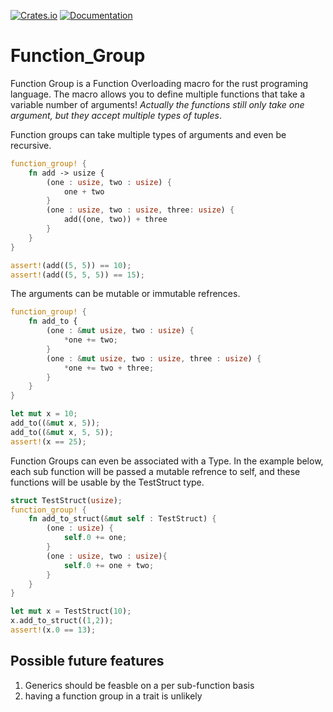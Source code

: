 [![Crates.io](https://img.shields.io/crates/v/function_group.svg)](https://crates.io/crates/function_group)
[![Documentation](https://docs.rs/function_group/badge.svg)](https://docs.rs/function_group)
# Function_Group

Function Group is a Function Overloading macro for the rust programing language. The macro allows you to define multiple functions that take a variable number of arguments! *Actually the functions still only take one argument, but they accept multiple types of tuples*.

Function groups can take multiple types of arguments and even be recursive.
```rust
function_group! {
    fn add -> usize {
        (one : usize, two : usize) {
            one + two
        }
        (one : usize, two : usize, three: usize) {
            add((one, two)) + three
        }
    }
}

assert!(add((5, 5)) == 10);
assert!(add((5, 5, 5)) == 15);
```

The arguments can be mutable or immutable refrences.
```rust
function_group! {
    fn add_to {
        (one : &mut usize, two : usize) {
            *one += two;
        }
        (one : &mut usize, two : usize, three : usize) {
            *one += two + three;
        }
    }
}

let mut x = 10;
add_to((&mut x, 5));
add_to((&mut x, 5, 5));
assert!(x == 25);
```

Function Groups can even be associated with a Type. In the example below, each sub function will be passed a mutable refrence to self, and these functions will be usable by the TestStruct type.
```rust
struct TestStruct(usize);
function_group! {
    fn add_to_struct(&mut self : TestStruct) {
        (one : usize) {
            self.0 += one;
        }
        (one : usize, two : usize){
            self.0 += one + two; 
        }
    }
}

let mut x = TestStruct(10);
x.add_to_struct((1,2));
assert!(x.0 == 13);
```

## Possible future features
  1. Generics should be feasble on a per sub-function basis
  2. having a function group in a trait is unlikely
